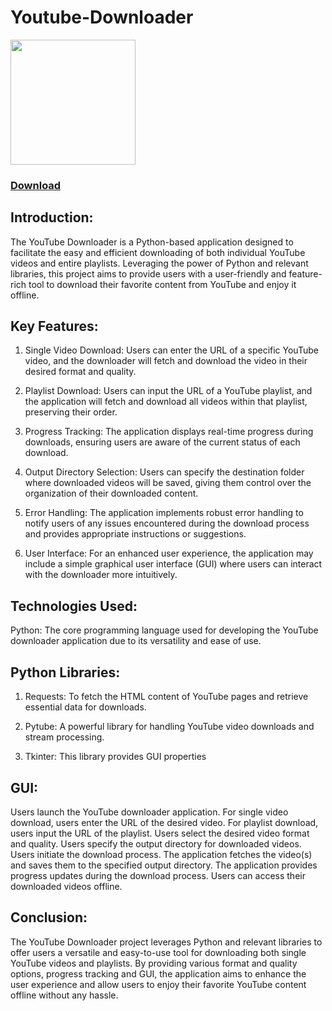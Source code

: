 # Youtube-Downloader
<img src='https://www.iconpacks.net/icons/2/free-youtube-logo-icon-2431-thumb.png' style="width:200px"/>

### <a href="https://github.com/AyushKumarBar/Youtube-Downloader/releases/download/PlugAndPlay/YouTubeDownloader.exe">Download</a>


## Introduction:
The YouTube Downloader is a Python-based application designed to facilitate the easy and efficient downloading of both individual YouTube videos and entire playlists. 
Leveraging the power of Python and relevant libraries, this project aims to provide users with a user-friendly and feature-rich tool to download their favorite content from YouTube and enjoy it offline.

## Key Features:

1. Single Video Download: Users can enter the URL of a specific YouTube video, and the downloader will fetch and download the video in their desired format and quality.

2. Playlist Download: Users can input the URL of a YouTube playlist, and the application will fetch and download all videos within that playlist, preserving their order.

3. Progress Tracking: The application displays real-time progress during downloads, ensuring users are aware of the current status of each download.

4. Output Directory Selection: Users can specify the destination folder where downloaded videos will be saved, giving them control over the organization of their downloaded content.

5. Error Handling: The application implements robust error handling to notify users of any issues encountered during the download process and provides appropriate instructions or suggestions.

6. User Interface: For an enhanced user experience, the application may include a simple graphical user interface (GUI) where users can interact with the downloader more intuitively.

## Technologies Used:

Python: The core programming language used for developing the YouTube downloader application due to its versatility and ease of use.

## Python Libraries:

1. Requests: To fetch the HTML content of YouTube pages and retrieve essential data for downloads.

2. Pytube: A powerful library for handling YouTube video downloads and stream processing.
   
3. Tkinter: This library provides GUI properties 

## GUI:

Users launch the YouTube downloader application.
For single video download, users enter the URL of the desired video.
For playlist download, users input the URL of the playlist.
Users select the desired video format and quality.
Users specify the output directory for downloaded videos.
Users initiate the download process.
The application fetches the video(s) and saves them to the specified output directory.
The application provides progress updates during the download process.
Users can access their downloaded videos offline.

## Conclusion:
The YouTube Downloader project leverages Python and relevant libraries to offer users a versatile and easy-to-use tool for downloading both single YouTube videos and playlists. 
By providing various format and quality options, progress tracking and GUI, the application aims to enhance the user experience and allow users to enjoy their favorite YouTube content offline without any hassle.
